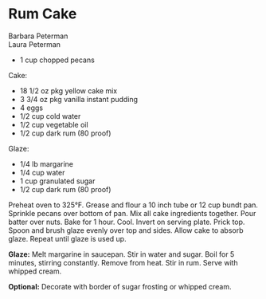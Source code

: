 # Rum Cake

Barbara Peterman<br/>
Laura Peterman

- 1 cup chopped pecans

Cake:

- 18 1/2 oz pkg yellow cake mix
- 3 3/4 oz pkg vanilla instant pudding
- 4 eggs
- 1/2 cup cold water
- 1/2 cup vegetable oil
- 1/2 cup dark rum (80 proof)

Glaze:

- 1/4 lb margarine
- 1/4 cup water
- 1 cup granulated sugar
- 1/2 cup dark rum (80 proof)

Preheat oven to 325°F. Grease and flour a 10 inch tube or 12 cup bundt pan. Sprinkle pecans over bottom of pan. Mix all cake ingredients together. Pour batter over nuts. Bake for 1 hour. Cool. Invert on serving plate. Prick top. Spoon and brush glaze evenly over top and sides. Allow cake to absorb glaze. Repeat until glaze is used up.

**Glaze:** Melt margarine in saucepan. Stir in water and sugar. Boil for 5 minutes, stirring constantly. Remove from heat. Stir in rum.  Serve with whipped cream.

**Optional:** Decorate with border of sugar frosting or whipped cream.